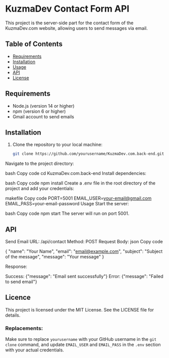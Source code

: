 # KuzmaDev Contact Form API

This project is the server-side part for the contact form of the KuzmaDev.com website, allowing users to send messages via email.

## Table of Contents

- [Requirements](#requirements)
- [Installation](#installation)
- [Usage](#usage)
- [API](#api)
- [License](#license)

## Requirements

- Node.js (version 14 or higher)
- npm (version 6 or higher)
- Gmail account to send emails

## Installation

1. Clone the repository to your local machine:

   ```bash
   git clone https://github.com/yourusername/KuzmaDev.com.back-end.git
Navigate to the project directory:

bash
Copy code
cd KuzmaDev.com.back-end
Install dependencies:

bash
Copy code
npm install
Create a .env file in the root directory of the project and add your credentials:

makefile
Copy code
PORT=5001
EMAIL_USER=your-email@gmail.com
EMAIL_PASS=your-email-password
Usage
Start the server:

bash
Copy code
npm start
The server will run on port 5001.

## API

Send Email
URL: /api/contact
Method: POST
Request Body:
json
Copy code

{
  "name": "Your Name",
  "email": "email@example.com",
  "subject": "Subject of the message",
  "message": "Your message"
}

Response:

Success: {"message": "Email sent successfully"}
Error: {"message": "Failed to send email"}

## Licence

This project is licensed under the MIT License. See the LICENSE file for details.

### Replacements:

Make sure to replace `yourusername` with your GitHub username in the `git clone` command, and update `EMAIL_USER` and `EMAIL_PASS` in the `.env` section with your actual credentials.
